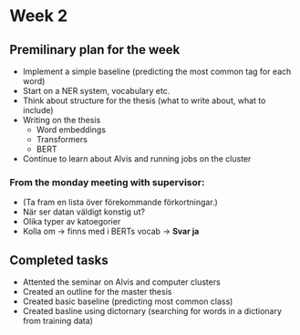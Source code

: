 # Week 2

## Premilinary plan for the week

- Implement a simple baseline (predicting the most common tag for each word)
- Start on a NER system, vocabulary etc.
- Think about structure for the thesis (what to write about, what to include)
- Writing on the thesis 
  - Word embeddings
  - Transformers
  - BERT
- Continue to learn about Alvis and running jobs on the cluster

### From the monday meeting with supervisor:

- (Ta fram en lista över förekommande förkortningar.)
- När ser datan väldigt konstig ut?
- Olika typer av katoegorier
- Kolla om -> finns med i BERTs vocab -> **Svar ja**

## Completed tasks

- Attented the seminar on Alvis and computer clusters
- Created an outline for the master thesis
- Created basic baseline (predicting most common class)
- Created basline using dictornary (searching for words in a dictionary from training data)